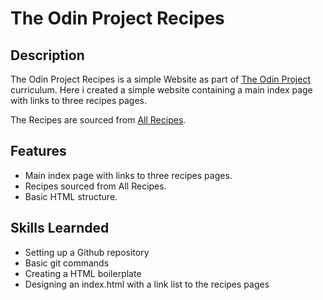 # The Odin Project Recipes
## Description
The Odin Project Recipes is a simple Website as part of 
[The Odin Project](https://www.theodinproject.com/) curriculum. 
Here i created a simple website containing a main index page with links
to three recipes pages.

The Recipes are sourced from  [All Recipes](https://allrecipes.com).

## Features
- Main index page with links to three recipes pages.
- Recipes sourced from All Recipes.
- Basic HTML structure.
## Skills Learnded
- Setting up a Github repository
- Basic git commands
- Creating a HTML boilerplate
- Designing an index.html with a link list to the recipes pages


